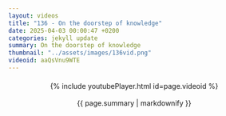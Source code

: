 ```yaml
---
layout: videos
title: "136 - On the doorstep of knowledge"
date: 2025-04-03 00:00:47 +0200
categories: jekyll update
summary: On the doorstep of knowledge
thumbnail: "../assets/images/136vid.png"
videoid: aaQsVnu9WTE
---
```


<div style="text-align: center; margin-top: 20px;">
  {% include youtubePlayer.html id=page.videoid %}
  <p style="margin-top: 15px; font-size: 1.2em; color: #333;">
    <p>{{ page.summary | markdownify }}</p>
  </p>
</div>
